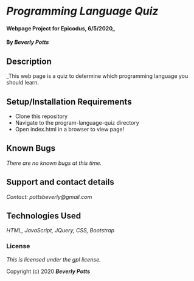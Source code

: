# _Programming Language Quiz_

####  Webpage Project for Epicodus, 6/5/2020_
#### 
#### By _**Beverly Potts**_

## Description

_This web page is a quiz to determine which programming language you should learn.

## Setup/Installation Requirements

* Clone this repository
* Navigate to the program-language-quiz directory
* Open index.html in a browser to view page!


## Known Bugs

_There are no known bugs at this time._

## Support and contact details

_Contact: pottsbeverly@gmail.com_

## Technologies Used

_HTML, JavaScript, JQuery, CSS, Bootstrap_

### License

*This is licensed under the gpl license.*

Copyright (c) 2020  **_Beverly Potts_**